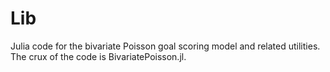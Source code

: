 # Lib

Julia code for the bivariate Poisson goal scoring model and related utilities.  The crux of the code is BivariatePoisson.jl.
